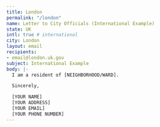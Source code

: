 ```yaml
---
title: London
permalink: "/london"
name: Letter to City Officials (International Example)
state: UK
intl: true # international
city: London
layout: email
recipients:
- email@london.uk.gov
subject: International Example
body: |-
  I am a resident of [NEIGHBORHOOD/WARD].

  Sincerely,

  [YOUR NAME]
  [YOUR ADDRESS]
  [YOUR EMAIL]
  [YOUR PHONE NUMBER]
---
```


